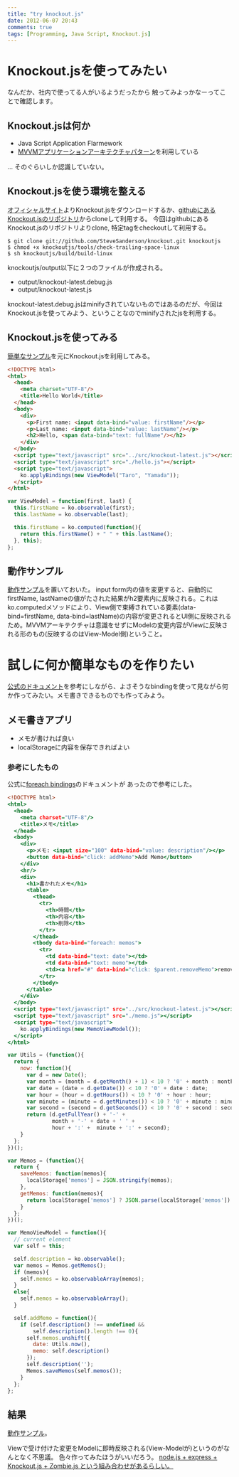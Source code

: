 ```yaml
---
title: "try knockout.js"
date: 2012-06-07 20:43
comments: true
tags: [Programming, Java Script, Knockout.js] 
---
```


# Knockout.jsを使ってみたい

なんだか、社内で使ってる人がいるようだったから
触ってみよっかなーってことで確認します。

## Knockout.jsは何か

- Java Script Application Flarmework
- [MVVMアプリケーションアーキテクチャパターン](http://ja.wikipedia.org/wiki/Model_View_ViewModel)を利用している

... そのぐらいしか認識していない。

## Knockout.jsを使う環境を整える

[オフィシャルサイト](http://knockoutjs.com/)よりKnockout.jsをダウンロードするか、[githubにあるKnockout.jsのリポジトリ](https://github.com/SteveSanderson/knockout)からcloneして利用する。
今回はgithubにあるKnockout.jsのリポジトリよりclone, 特定tagをcheckoutして利用する。

```plain
$ git clone git://github.com/SteveSanderson/knockout.git knockoutjs
$ chmod +x knockoutjs/tools/check-trailing-space-linux
$ sh knockoutjs/build/build-linux
```

knockoutjs/output以下に２つのファイルが作成される。
- output/knockout-latest.debug.js
- output/knockout-latest.js

knockout-latest.debug.jsはminifyされていないものではあるのだが、今回はKnockout.jsを使ってみよう、ということなのでminifyされたjsを利用する。

<!-- more -->

## Knockout.jsを使ってみる

[簡単なサンプル](http://knockoutjs.com/examples/helloWorld.html)を元にKnockout.jsを利用してみる。

```html
<!DOCTYPE html>
<html>
  <head>
    <meta charset="UTF-8"/> 
    <title>Hello World</title>
  </head>
  <body>
    <div>
      <p>First name: <input data-bind="value: firstName"/></p>
      <p>Last name: <input data-bind="value: lastName"/></p>
      <h2>Hello, <span data-bind="text: fullName"/></h2>
    </div>
  </body>
  <script type="text/javascript" src="../src/knockout-latest.js"></script>
  <script type="text/javascript" src="./hello.js"></script>
  <script type="text/javascript">
    ko.applyBindings(new ViewModel("Taro", "Yamada"));
  </script>
</html>
```

```javascript
var ViewModel = function(first, last) {
  this.firstName = ko.observable(first);
  this.lastName = ko.observable(last);

  this.firstName = ko.computed(function(){
    return this.firstName() + " " + this.lastName();
  }, this);
};
```

## 動作サンプル 

[動作サンプル](http://futoase.github.com/assets/2012-06-07-sample/hello/hello.html)を置いておいた。
input form内の値を変更すると、自動的にfirstName, lastNameの値がたされた結果がh2要素内に反映される。これはko.computedメソッドにより、View側で束縛されている要素(data-bind=firstName, data-bind=lastName)の内容が変更されるとUI側に反映されるため。MVVMアーキテクチャは意識をせずにModelの変更内容がViewに反映される形のもの(反映するのはView-Model側)ということ。

# 試しに何か簡単なものを作りたい

[公式のドキュメント](http://knockoutjs.com/documentation/introduction.html)を参考にしながら、よさそうなbindingを使って見ながら何か作ってみたい。メモ書きできるものでも作ってみよう。

## メモ書きアプリ

- メモが書ければ良い
- localStorageに内容を保存できればよい

### 参考にしたもの
公式に[foreach bindings](http://knockoutjs.com/documentation/foreach-binding.html)のドキュメントが
あったので参考にした。

```html:memo.html
<!DOCTYPE html>
<html>
  <head>
    <meta charset="UTF-8"/>
    <title>メモ</title>
  </head>
  <body>
    <div>
      <p>メモ: <input size="100" data-bind="value: description"/></p>
      <button data-bind="click: addMemo">Add Memo</button>
    </div>
    <hr/>
    <div>
      <h1>書かれたメモ</h1>
      <table>
        <thead>
          <tr>
            <th>時間</th>
            <th>内容</th>
            <th>削除</th>
          </tr>
        </thead>
        <tbody data-bind="foreach: memos">
          <tr>
            <td data-bind="text: date"></td>
            <td data-bind="text: memo"></td>
            <td><a href="#" data-bind="click: $parent.removeMemo">remove</a></td>
          </tr>
        </tbody>
      </table>
    </div>
  </body>
  <script type="text/javascript" src="../src/knockout-latest.js"></script>
  <script type="text/javascript" src="./memo.js"></script>
  <script type="text/javascript">
    ko.applyBindings(new MemoViewModel());
  </script>
</html>
```

```javascript
var Utils = (function(){
  return {
    now: function(){
      var d = new Date();
      var month = (month = d.getMonth() + 1) < 10 ? '0' + month : month;
      var date = (date = d.getDate()) < 10 ? '0' + date : date;
      var hour = (hour = d.getHours()) < 10 ? '0' + hour : hour;
      var minute = (minute = d.getMinutes()) < 10 ? '0' + minute : minute;
      var second = (second = d.getSeconds()) < 10 ? '0' + second : second;
      return (d.getFullYear() + '-' + 
              month + '-' + date + ' ' +
              hour + ':' +  minute + ':' + second);
    }
  };
})();

var Memos = (function(){
  return {
    saveMemos: function(memos){
      localStorage['memos'] = JSON.stringify(memos);
    },
    getMemos: function(memos){
      return localStorage['memos'] ? JSON.parse(localStorage['memos']) : undefined;
    }
  };
})();

var MemoViewModel = function(){
  // current element
  var self = this;

  self.description = ko.observable();
  var memos = Memos.getMemos();
  if (memos){
    self.memos = ko.observableArray(memos);
  }
  else{
    self.memos = ko.observableArray();
  }

  self.addMemo = function(){
    if (self.description() !== undefined &&
        self.description().length !== 0){
      self.memos.unshift({
        date: Utils.now(), 
        memo: self.description()
      });
      self.description('');
      Memos.saveMemos(self.memos());
    }
  };
};
```

## 結果
[動作サンプル](http://futoase.github.com/assets/2012-06-07-sample/memo/memo.html)。

Viewで受け付けた変更をModelに即時反映される(View-Modelが)というのがなんとなく不思議。
色々作ってみたほうがいいだろう。
[node.js + express + Knockout.js + Zombie.js という組み合わせがあるらしい。](http://www.slideshare.net/iloire/building-web-apps-with-nodejs-socketio-knockoutjs-and-zombiejs-codemotion-2012)
